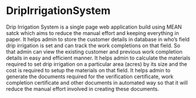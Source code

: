 # DripIrrigationSystem

Drip Irrigation System is a single page web application build using MEAN satck which aims to reduce the manual effort and keeping everything in paper. It helps admin to store the customer details in database in who’s field drip irrigation is set and can track the work completions on that field. So that admin can view the existing customer and previous work completion details in easy and efficient manner.
It helps admin to calculate the materials required to set drip irrigation on a particular area (acres) by its size and the cost is required to setup the materials on that field.
It helps admin to generate the documents required for the verification certificate, work completion certificate and other documents in automated way so that it will reduce the manual effort involved in creating these documents.
